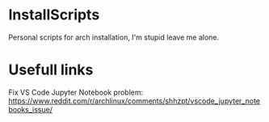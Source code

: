 # InstallScripts
Personal scripts for arch installation, I'm stupid leave me alone.

# Usefull links
Fix VS Code Jupyter Notebook problem:
https://www.reddit.com/r/archlinux/comments/shhzpt/vscode_jupyter_notebooks_issue/
